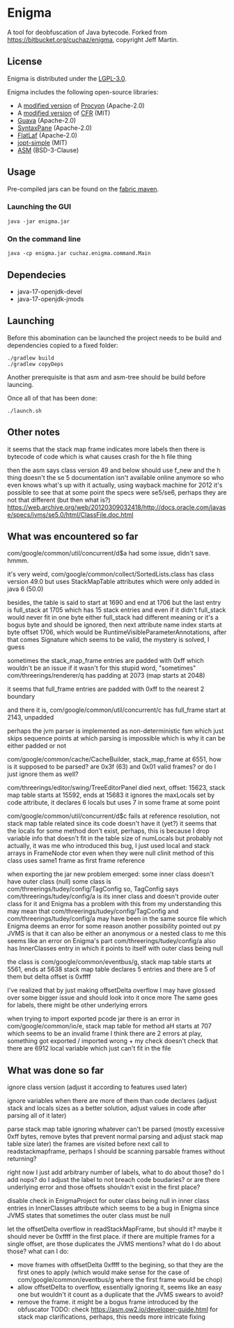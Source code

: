 # Enigma

A tool for deobfuscation of Java bytecode. Forked from <https://bitbucket.org/cuchaz/enigma>, copyright Jeff Martin.

## License

Enigma is distributed under the [LGPL-3.0](LICENSE).

Enigma includes the following open-source libraries:

- A [modified version](https://github.com/FabricMC/procyon) of [Procyon](https://bitbucket.org/mstrobel/procyon) (Apache-2.0)
- A [modified version](https://github.com/FabricMC/cfr) of [CFR](https://github.com/leibnitz27/cfr) (MIT)
- [Guava](https://github.com/google/guava) (Apache-2.0)
- [SyntaxPane](https://github.com/Sciss/SyntaxPane) (Apache-2.0)
- [FlatLaf](https://github.com/JFormDesigner/FlatLaf) (Apache-2.0)
- [jopt-simple](https://github.com/jopt-simple/jopt-simple) (MIT)
- [ASM](https://asm.ow2.io/) (BSD-3-Clause)

## Usage

Pre-compiled jars can be found on the [fabric maven](https://maven.fabricmc.net/cuchaz/enigma-swing/).

### Launching the GUI

`java -jar enigma.jar`

### On the command line

`java -cp enigma.jar cuchaz.enigma.command.Main`

## Dependecies

 - java-17-openjdk-devel
 - java-17-openjdk-jmods

## Launching

Before this abomination can be launched the project needs to be build and dependencies copied to
a fixed folder:
```
./gradlew build
./gradlew copyDeps
```

Another prerequisite is that asm and asm-tree should be build before launcing.

Once all of that has been done:
```
./launch.sh
```

## Other notes

it seems that the stack map frame indicates more labels then there is bytecode of code
which is what causes crash for the h file thing

then the asm says class version 49 and below should use f_new and the h thing doesn't
the se 5 documentation isn't available online anymore so who even knows what's up with it
actually, using wayback machine for 2012 it's possible to see that at some point the specs
were se5/se6, perhaps they are not that different (but then what is?)
https://web.archive.org/web/20120309032418/http://docs.oracle.com/javase/specs/jvms/se5.0/html/ClassFile.doc.html

## What was encountered so far

com/google/common/util/concurrent/d$a had some issue, didn't save. hmmm.

it's very weird, com/google/common/collect/SortedLists.class has class version 49.0 but uses StackMapTable attributes
which were only added in java 6 (50.0)

besides, the table is said to start at 1690 and end at 1706 but the last entry is full_stack at 1705 which has 15 stack entries
and even if it didn't full_stack would never fit in one byte
either full_stack had different meaning or it's a bogus byte and should be ignored, then next attribute name index starts
at byte offset 1706, which would be RuntimeVisibleParameterAnnotations, after that comes Signature which seems to be valid,
the mystery is solved, I guess

sometimes the stack_map_frame entries are padded with 0xff which wouldn't be an issue if it wasn't for this stupid word,
"sometimes"
com/threerings/renderer/q has padding at 2073 (map starts at 2048)

it seems that full_frame entries are padded with 0xff to the nearest 2 boundary

and there it is, com/google/common/util/concurrent/c has full_frame start at 2143, unpadded

perhaps the jvm parser is implemented as non-deterministic fsm which just skips sequence points at which parsing is
impossible which is why it can be either padded or not

com/google/common/cache/CacheBuilder, stack_map_frame at 6551, how is it supposed to be parsed? are 0x3f (63)
and 0x01 valid frames? or do I just ignore them as well?

com/threerings/editor/swing/TreeEditorPanel died next, offset: 15623, stack map table starts at 15592, ends at 15683
it ignores the maxLocals set by code attribute, it declares 6 locals but uses 7 in some frame at some point

com/google/common/util/concurrent/d$c fails at reference resolution, not stack map table related since its code doesn't have it (yet?)
it seems that the locals for some method don't exist, perhaps, this is because I drop variable info that doesn't fit in
the table size of numLocals but probably not
actually, it was me who introduced this bug, I just used local and stack arrays in FrameNode ctor even when they were null
clinit method of this class uses same1 frame as first frame reference

when exporting the jar new problem emerged: some inner class doesn't have outer class (null)
some class is com/threerings/tudey/config/TagConfig
so, TagConfig says com/threerings/tudey/config/a is its inner class and doesn't provide outer class for it and Enigma has a problem
with this
from my understanding this may mean that com/threerings/tudey/config/TagConfig and com/threerings/tudey/config/a may have been in the
same source file which Enigma deems an error for some reason
another possibility pointed out py JVMS is that it can also be either an anonymous or a nested class
to me this seems like an error on Enigma's part
com/threerings/tudey/config/a also has InnerClasses entry in which it points to itself with outer class being null

the class is com/google/common/eventbus/g, stack map table starts at 5561, ends at 5638
stack map table declares 5 entries and there are 5 of them but delta offset is 0xffff

I've realized that by just making offsetDelta overflow I may have glossed over some bigger issue and should look into it once more
The same goes for labels, there might be other underlying errors

when trying to import exported pcode jar there is an error in com/google/common/io/e, stack map table for method aH starts at 707
which seems to be an invalid frame
I think there are 2 errors at play, something got exported / imported wrong + my check doesn't check that there are 6912 local variable
which just can't fit in the file

## What was done so far

ignore class version (adjust it according to features used later)

ignore variables when there are more of them than code declares (adjust stack and locals sizes as a better solution, adjust values in
code after parsing all of it later)

parse stack map table ignoring whatever can't be parsed (mostly excessive 0xff bytes, remove bytes that prevent normal parsing and
adjust stack map table size later)
the frames are visited before next call to readstackmapframe, perhaps I should be scanning parsable frames without returning?

right now I just add arbitrary number of labels, what to do about those? do I add nops? do I adjust the label to not breach
code boudaries? or are there underlying error and those offsets shouldn't exist in the first place?

disable check in EnigmaProject for outer class being null in inner class entries in InnerClasses attribute which seems to be a bug
in Enigma since JVMS states that sometimes the outer class must be null

let the offsetDelta overflow in readStackMapFrame, but should it? maybe it should never be 0xffff in the first place.
if there are multiple frames for a single offset, are those duplicates the JVMS mentions? what do I do about those?
what can I do:
 - move frames with offsetDelta 0xffff to the begining, so that they are the first ones to apply (which would make sense for
 the case of com/google/common/eventbus/g where the first frame would be chop)
 - allow offsetDelta to overflow, essentially ignoring it, seems like an easy one but wouldn't it count as a duplicate
 that the JVMS swears to avoid?
 - remove the frame. it might be a bogus frame introduced by the obfuscator
TODO: check https://asm.ow2.io/developer-guide.html for stack map clarifications, perhaps, this needs more intricate fixing

